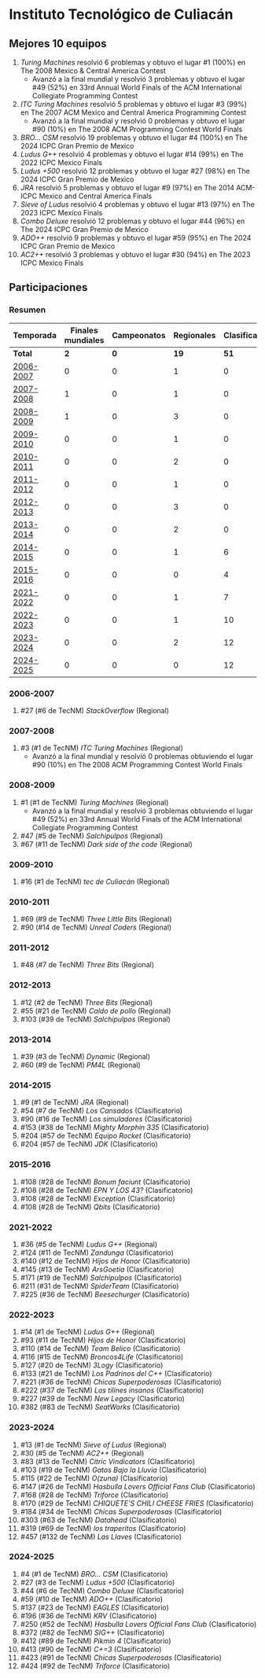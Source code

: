 ---
---

# Instituto Tecnológico de Culiacán

## Mejores 10 equipos

1. _Turing Machines_ resolvió 6 problemas y obtuvo el lugar #1 (100%) en The 2008 Mexico & Central America Contest
    - Avanzó a la final mundial y resolvió 3 problemas y obtuvo el lugar #49 (52%) en 33rd Annual World Finals of the ACM International Collegiate Programming Contest
1. _ITC Turing Machines_ resolvió 5 problemas y obtuvo el lugar #3 (99%) en The 2007 ACM Mexico and Central America Programming Contest
    - Avanzó a la final mundial y resolvió 0 problemas y obtuvo el lugar #90 (10%) en The 2008 ACM Programming Contest World Finals
1. _BRO... CSM_ resolvió 19 problemas y obtuvo el lugar #4 (100%) en The 2024 ICPC Gran Premio de Mexico
1. _Ludus G++_ resolvió 4 problemas y obtuvo el lugar #14 (99%) en The 2022 ICPC Mexico Finals
1. _Ludus +500_ resolvió 12 problemas y obtuvo el lugar #27 (98%) en The 2024 ICPC Gran Premio de Mexico
1. _JRA_ resolvió 5 problemas y obtuvo el lugar #9 (97%) en The 2014 ACM-ICPC Mexico and Central America Finals
1. _Sieve of Ludus_ resolvió 4 problemas y obtuvo el lugar #13 (97%) en The 2023 ICPC Mexico Finals
1. _Combo Deluxe_ resolvió 12 problemas y obtuvo el lugar #44 (96%) en The 2024 ICPC Gran Premio de Mexico
1. _ADO++_ resolvió 9 problemas y obtuvo el lugar #59 (95%) en The 2024 ICPC Gran Premio de Mexico
1. _AC2++_ resolvió 3 problemas y obtuvo el lugar #30 (94%) en The 2023 ICPC Mexico Finals

## Participaciones

### Resumen

| Temporada | Finales mundiales | Campeonatos | Regionales | Clasificatorios | Equipos |
| --- | --- | --- | --- | --- | --- |
| **Total** | **2** | **0** | **19** | **51** | **65** |
| [2006-2007](#2006-2007) | 0 | 0 | 1 | 0 | 1 |
| [2007-2008](#2007-2008) | 1 | 0 | 1 | 0 | 1 |
| [2008-2009](#2008-2009) | 1 | 0 | 3 | 0 | 3 |
| [2009-2010](#2009-2010) | 0 | 0 | 1 | 0 | 1 |
| [2010-2011](#2010-2011) | 0 | 0 | 2 | 0 | 2 |
| [2011-2012](#2011-2012) | 0 | 0 | 1 | 0 | 1 |
| [2012-2013](#2012-2013) | 0 | 0 | 3 | 0 | 3 |
| [2013-2014](#2013-2014) | 0 | 0 | 2 | 0 | 2 |
| [2014-2015](#2014-2015) | 0 | 0 | 1 | 6 | 6 |
| [2015-2016](#2015-2016) | 0 | 0 | 0 | 4 | 4 |
| [2021-2022](#2021-2022) | 0 | 0 | 1 | 7 | 7 |
| [2022-2023](#2022-2023) | 0 | 0 | 1 | 10 | 10 |
| [2023-2024](#2023-2024) | 0 | 0 | 2 | 12 | 12 |
| [2024-2025](#2024-2025) | 0 | 0 | 0 | 12 | 12 |

### 2006-2007

1. #27 (#6 de TecNM) _StackOverflow_ (Regional)

### 2007-2008

1. #3 (#1 de TecNM) _ITC Turing Machines_ (Regional)
    - Avanzó a la final mundial y resolvió 0 problemas obtuviendo el lugar #90 (10%) en The 2008 ACM Programming Contest World Finals

### 2008-2009

1. #1 (#1 de TecNM) _Turing Machines_ (Regional)
    - Avanzó a la final mundial y resolvió 3 problemas obtuviendo el lugar #49 (52%) en 33rd Annual World Finals of the ACM International Collegiate Programming Contest
1. #47 (#5 de TecNM) _Salchipulpos_ (Regional)
1. #67 (#11 de TecNM) _Dark side of the code_ (Regional)

### 2009-2010

1. #16 (#1 de TecNM) _tec de Culiacán_ (Regional)

### 2010-2011

1. #69 (#9 de TecNM) _Three Little Bits_ (Regional)
1. #90 (#14 de TecNM) _Unreal Coders_ (Regional)

### 2011-2012

1. #48 (#7 de TecNM) _Three Bits_ (Regional)

### 2012-2013

1. #12 (#2 de TecNM) _Three Bits_ (Regional)
1. #55 (#21 de TecNM) _Caldo de pollo_ (Regional)
1. #103 (#39 de TecNM) _Salchipulpos_ (Regional)

### 2013-2014

1. #39 (#3 de TecNM) _Dynamic_ (Regional)
1. #60 (#9 de TecNM) _PM4L_ (Regional)

### 2014-2015

1. #9 (#1 de TecNM) _JRA_ (Regional)
1. #54 (#7 de TecNM) _Los Cansados_ (Clasificatorio)
1. #90 (#16 de TecNM) _Los simuladores_ (Clasificatorio)
1. #153 (#38 de TecNM) _Mighty Morphin 335_ (Clasificatorio)
1. #204 (#57 de TecNM) _Equipo Rocket_ (Clasificatorio)
1. #204 (#57 de TecNM) _JDK_ (Clasificatorio)

### 2015-2016

1. #108 (#28 de TecNM) _Bonum faciunt_ (Clasificatorio)
1. #108 (#28 de TecNM) _EPN Y LOS 43?_ (Clasificatorio)
1. #108 (#28 de TecNM) _Exception_ (Clasificatorio)
1. #108 (#28 de TecNM) _Qbits_ (Clasificatorio)

### 2021-2022

1. #36 (#5 de TecNM) _Ludus G++_ (Regional)
1. #124 (#11 de TecNM) _Zandunga_ (Clasificatorio)
1. #140 (#12 de TecNM) _Hijos de Honor_ (Clasificatorio)
1. #145 (#13 de TecNM) _ArsGoetia_ (Clasificatorio)
1. #171 (#19 de TecNM) _Salchipulpos_ (Clasificatorio)
1. #211 (#31 de TecNM) _SpiderTeam_ (Clasificatorio)
1. #225 (#36 de TecNM) _Beesechurger_ (Clasificatorio)

### 2022-2023

1. #14 (#1 de TecNM) _Ludus G++_ (Regional)
1. #93 (#11 de TecNM) _Hijos de Honor_ (Clasificatorio)
1. #110 (#14 de TecNM) _Team Belico_ (Clasificatorio)
1. #116 (#15 de TecNM) _Broncos4Life_ (Clasificatorio)
1. #127 (#20 de TecNM) _3Logy_ (Clasificatorio)
1. #133 (#21 de TecNM) _Los Padrinos del C++_ (Clasificatorio)
1. #221 (#36 de TecNM) _Chicas Superpoderosas_ (Clasificatorio)
1. #222 (#37 de TecNM) _Los tilines insanos_ (Clasificatorio)
1. #227 (#39 de TecNM) _New Legacy_ (Clasificatorio)
1. #382 (#83 de TecNM) _SeatWorks_ (Clasificatorio)

### 2023-2024

1. #13 (#1 de TecNM) _Sieve of Ludus_ (Regional)
1. #30 (#5 de TecNM) _AC2++_ (Regional)
1. #83 (#13 de TecNM) _Citric Vindicators_ (Clasificatorio)
1. #103 (#19 de TecNM) _Gatos Bajo la Lluvia_ (Clasificatorio)
1. #115 (#22 de TecNM) _O(zuna)_ (Clasificatorio)
1. #147 (#26 de TecNM) _Hasbulla Lovers Official Fans Club_ (Clasificatorio)
1. #168 (#28 de TecNM) _Triforce_ (Clasificatorio)
1. #170 (#29 de TecNM) _CHIQUETE'S CHILI CHEESE FRIES_ (Clasificatorio)
1. #184 (#34 de TecNM) _Chicas Superpoderosas_ (Clasificatorio)
1. #303 (#63 de TecNM) _Datahead_ (Clasificatorio)
1. #319 (#69 de TecNM) _los traperitos_ (Clasificatorio)
1. #457 (#132 de TecNM) _Las Llaves_ (Clasificatorio)

### 2024-2025

1. #4 (#1 de TecNM) _BRO... CSM_ (Clasificatorio)
1. #27 (#3 de TecNM) _Ludus +500_ (Clasificatorio)
1. #44 (#6 de TecNM) _Combo Deluxe_ (Clasificatorio)
1. #59 (#10 de TecNM) _ADO++_ (Clasificatorio)
1. #137 (#23 de TecNM) _EAGLES_ (Clasificatorio)
1. #196 (#36 de TecNM) _KRV_ (Clasificatorio)
1. #250 (#52 de TecNM) _Hasbulla Lovers Official Fans Club_ (Clasificatorio)
1. #372 (#82 de TecNM) _SIG++_ (Clasificatorio)
1. #412 (#89 de TecNM) _Pikmin 4_ (Clasificatorio)
1. #413 (#90 de TecNM) _C+=3_ (Clasificatorio)
1. #423 (#91 de TecNM) _Chicas Superpoderosas_ (Clasificatorio)
1. #424 (#92 de TecNM) _Triforce_ (Clasificatorio)



